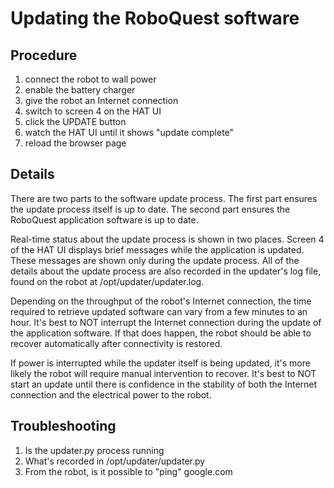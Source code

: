 # Updating the RoboQuest software

## Procedure

1. connect the robot to wall power
2. enable the battery charger
3. give the robot an Internet connection
4. switch to screen 4 on the HAT UI
5. click the UPDATE button
6. watch the HAT UI until it shows "update complete"
7. reload the browser page

## Details

There are two parts to the software update process. The first part
ensures the update process itself is up to date. The second part
ensures the RoboQuest application software is up to date.

Real-time status about the update process is shown in two places.
Screen 4 of the HAT UI displays brief messages while the application
is updated. These messages are shown only during the update process.
All of the details about the update process are also recorded in
the updater's log file, found on the robot at /opt/updater/updater.log.

Depending on the throughput of the robot's Internet connection, the
time required to retrieve updated software can vary from a few minutes
to an hour. It's best to NOT interrupt the Internet connection during
the update of the application software. If that does happen, the robot
should be able to recover automatically after connectivity is restored.

If power is interrupted while the updater itself is being updated, it's
more likely the robot will require manual intervention to recover. It's
best to NOT start an update until there is confidence in the stability
of both the Internet connection and the electrical power to the robot.

## Troubleshooting

1. Is the updater.py process running
2. What's recorded in /opt/updater/updater.py
3. From the robot, is it possible to "ping" google.com
